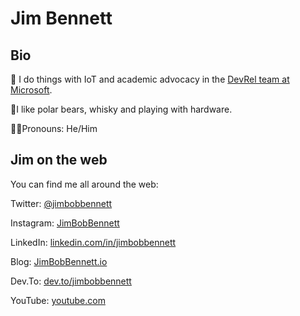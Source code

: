 # Jim Bennett

## Bio

🤖 I do things with IoT and academic advocacy in the [DevRel team at Microsoft](https://developer.microsoft.com/advocates/?WT.mc_id=jimbobbennett-github-jabenn).

🥃I like polar bears, whisky and playing with hardware.

👨‍💻Pronouns: He/Him

## Jim on the web

You can find me all around the web:

Twitter: [@jimbobbennett](https://twitter.com/jimbobbennett)

Instagram: [JimBobBennett](https://instagram.com/jimbobbennett)

LinkedIn: [linkedin.com/in/jimbobbennett](https://linkedin.com/in/jimbobbennett)

Blog: [JimBobBennett.io](https://jimbobbennett.io)

Dev.To: [dev.to/jimbobbennett](https://dev.to/jimbobbennett)

YouTube: [youtube.com](https://www.youtube.com/channel/UCdjvkLLbsQnOilmaMrriTeQ)
